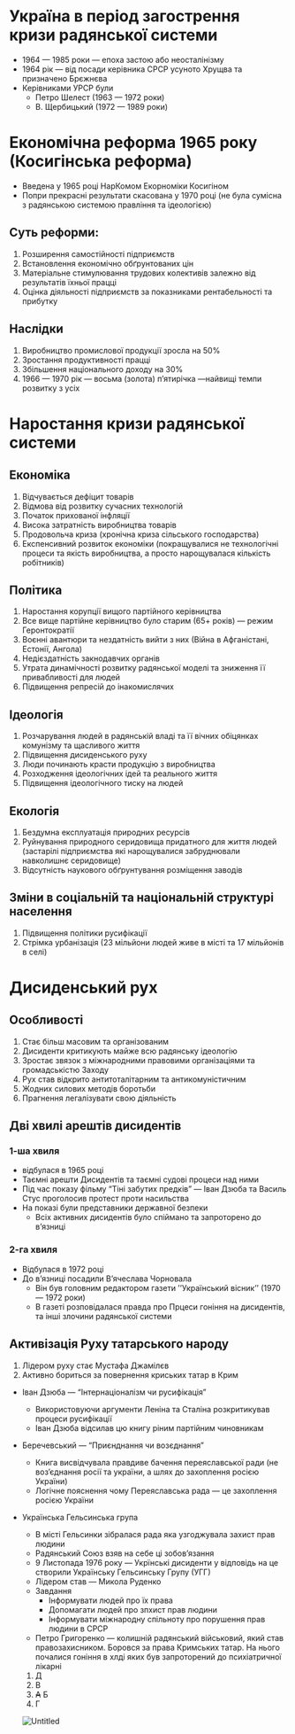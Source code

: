 # Україна в період загострення кризи радянської системи

- 1964 — 1985 роки — епоха застою або неосталінізму
- 1964 рік — від посади керівника СРСР усуното Хрущва та призначено Брєжнєва
- Керівниками УРСР були
    - Петро Шелест (1963 — 1972 роки)
    - В. Щербицький (1972 — 1989 роки)

# Економічна реформа 1965 року (Косигінська реформа)

- Введена у 1965 році НарКомом Екорноміки Косигіном
- Попри прекрасні результати скасована у 1970 році (не була сумісна з радянською системою правління та ідеологією)

## Суть реформи:

1. Розширення самостійності підприємств
2. Встановлення економічно обґрунтованих цін
3. Матеріальне стимулювання трудових колективів залежно від результатів їхньої працці
4. Оцінка діяльності підприємств за показниками рентабельності та прибутку

## Наслідки

1. Виробництво промислової продукції зросла на 50%
2. Зростання продуктивності працці 
3. Збільшення національного доходу на 30% 
4. 1966 — 1970 рік — восьма (золота) п’ятирічка —найвищі темпи розвитку з усіх

# Наростання кризи радянської системи

## Економіка

1. Відчувається дефіцит товарів
2. Відмова від розвитку сучасних технологій
3. Початок прихованої інфляції
4. Висока затратність виробництва товарів
5. Продовольча криза (хронічна криза сільського господарства)
6. Експенсивний розвиток економіки (покращувалися не технологічні процеси та якість виробництва, а просто нарощувалася кількість робітників)

## Політика

1. Наростання корупції вищого партійного керівництва 
2. Все вище партійне керівництво було старим (65+ років) — режим Геронтократії
3. Воєнні авантюри та нездатність вийти з них (Війна в Афганістані, Естонії, Ангола)
4. Недієздатність закнодавчих органів
5. Утрата динамічності розвитку радянської моделі та зниження її привабливості для людей
6. Підвищення репресій до інакомислячих

## Ідеологія

1. Розчарування людей в радянській владі та її вічних обіцянках комунізму та щасливого життя
2. Підвищення дисиденського руху
3. Люди починають красти продукцію з виробництва
4. Розходження ідеологічних ідей та реального життя
5. Підвищення ідеологічного тиску на людей

## Екологія

1. Бездумна експлуатація природних ресурсів
2. Руйнування природного серидовища придатного для життя людей (застарілі підприємства які нарощувалися забруднювали навколишнє серидовище)
3. Відсутність наукового обґрунтування розміщення заводів

## Зміни в соціальній та національній структурі населення

1. Підвищення політики русифікації
2. Стрімка урбанізація (23 мільйони людей живе в місті та 17 мільйонів в селі)

# Дисиденський рух

## Особливості

1. Стає більш масовим та організованим
2. Дисиденти критикують майже всю радянську ідеологію
3. Зростає звязок з міжнародними правовими організаціями та громадськістю Заходу
4. Рух став відкрито антитоталітарним та антикомуністичним
5. Жодних силових методів боротьби
6. Прагнення легалізувати свою діяльність

## Дві хвилі арештів дисидентів

### 1-ша хвиля

- відбулася в 1965 році
- Таємні арешти Дисидентів та таємні судові процеси над ними
- Під час показу фільму “Тіні забутих предків” — Іван Дзюба та Василь Стус проголосив протест проти насильства
- На показі були представники державної безпеки
    - Всіх активних дисидентів було спіймано та запроторено до в’язниці

### 2-га хвиля

- Відбулася в 1972 році
- До в’язниці посадили В’ячеслава Чорновала
    - Він був головним редактором газети ʼʼУкраїнський вісникʼʼ (1970 — 1972 роки)
    - В газеті розповідалася правда про Прцеси гоніння на дисидентів, та інші злочини радянської системи

## Активізація Руху татарського народу

1. Лідером руху стає Мустафа Джамілєв
2. Активно бориться за повернення криських татар в Крим
- Іван Дзюба — “Інтернаціоналізм чи русифікація”
    - Використовуючи аргументи Леніна та Сталіна розкритикував процеси русифікації
    - Іван Дзюба відсилав цю книгу ріним партійним чиновникам

 

- Беречевський — “Приєнднання чи возєднання”
    - Книга висвідчувала правдиве бачення переяславської ради (не воз’єднання росії та україни, а шлях до захоплення росією України)
    - Логічне пояснення чому Переяславська рада — це захоплення росією України
- Українська Гельсинська група
    - В місті Гельсинки зібралася рада яка узгоджувала захист прав людини
    - Радянський Союз взяв на себе ці зобов’язання
    - 9 Листопада 1976 року — Укрїнські дисиденти у відповідь на це створили Українську Гельсинську Групу (УГГ)
    - Лідером став — Микола Руденко
    - Завдання
        - Інформувати людей про їх права
        - Допомагати людей про зпхист прав людини
        - Інформувати міжнародну спільноту про порушення прав людини в СРСР
    - Петро Григоренко — колишній радянський військовий, який став правозахисником. Боровся за права Кримських татар. На нього почалися гоніння в хлді яких був запроторений до психіатричної лікарні
    
    1.  Д
    2.  В
    3.  ~~А~~  Б
    4.  Г
    
    ![Untitled](%D0%A3%D0%BA%D1%80%D0%B0%D1%96%CC%88%D0%BD%D0%B0%20%D0%B2%20%D0%BF%D0%B5%D1%80%D1%96%D0%BE%D0%B4%20%D0%B7%D0%B0%D0%B3%D0%BE%D1%81%D1%82%D1%80%D0%B5%D0%BD%D0%BD%D1%8F%20%D0%BA%D1%80%D0%B8%D0%B7%D0%B8%20%D1%80%D0%B0%D0%B4%D1%8F%D0%BD%D1%81%D1%8C%D0%BA%D0%BE%D1%96%CC%88%20%D1%81%D0%B8%20a067455208a74c6abba5c0dd8db66533/Untitled.png)